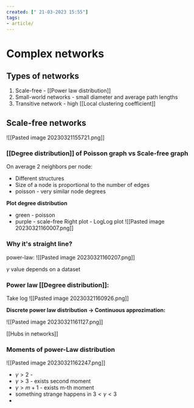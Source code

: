 ```yaml
---
created: [" 21-03-2023 15:55"]
tags:
- article/
---
```


# Complex networks

## Types of networks

1. Scale-free - [[Power law distribution]]
2. Small-world networks - small diameter and average path lengths
3. Transitive network - high [[Local clustering coefficient]]

## Scale-free networks

![[Pasted image 20230321155721.png]]

### [[Degree distribution]] of Poisson graph vs Scale-free graph

On average 2 neighbors per node:
- Different structures
- Size of a node is proportional to the number of edges
- poisson - very similar node degrees

**Plot degree distribution**
- green - poisson
- purple - scale-free
Right plot - LogLog plot
![[Pasted image 20230321160007.png]]

### Why it's straight line?

power-law:
![[Pasted image 20230321160207.png]]

$\gamma$ value depends on a dataset

### Power law [[Degree distribution]]:
Take log
![[Pasted image 20230321160926.png]]

**Discrete power law distribution $\to$ Continuous approzimation:**

![[Pasted image 20230321161127.png]]

[[Hubs in networks]]


### Moments of power-Law distribution
![[Pasted image 20230321162247.png]]
- $\gamma > 2$ - 
- $\gamma > 3$ - exists second moment
- $\gamma > m + 1$ -  exists m-th moment
- something strange happens in $3 < \gamma < 3$
- 
